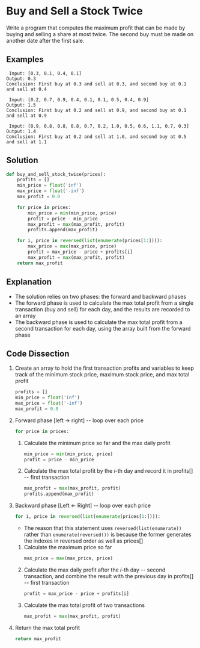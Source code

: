 # Buy and Sell a Stock Twice
Write a program that computes the maximum profit that can be made by buying and selling a share at most twice. The second buy must be made on another date after the first sale.

## Examples
```
 Input: [0.3, 0.1, 0.4, 0.1]
Output: 0.3
Conclusion: First buy at 0.3 and sell at 0.3, and second buy at 0.1 and sell at 0.4

 Input: [0.2, 0.7, 0.9, 0.4, 0.1, 0.1, 0.5, 0.4, 0.9]
Output: 1.5
Conclusion: First buy at 0.2 and sell at 0.9, and second buy at 0.1 and sell at 0.9

 Input: [0.9, 0.8, 0.8, 0.8, 0.7, 0.2, 1.0, 0.5, 0.6, 1.1, 0.7, 0.3]
Output: 1.4
Conclusion: First buy at 0.2 and sell at 1.0, and second buy at 0.5 and sell at 1.1
```

## Solution
```python
def buy_and_sell_stock_twice(prices):
    profits = []
    min_price = float('inf')
    max_price = float('-inf')
    max_profit = 0.0

    for price in prices:
        min_price = min(min_price, price)
        profit = price - min_price
        max_profit = max(max_profit, profit)
        profits.append(max_profit)

    for i, price in reversed(list(enumerate(prices[1:]))):
        max_price = max(max_price, price)
        profit = max_price - price + profits[i]
        max_profit = max(max_profit, profit)
    return max_profit
```

## Explanation
* The solution relies on two phases: the forward and backward phases
* The forward phase is used to calculate the max total profit from a single transaction (buy and sell) for each day, and the results are recorded to an array
* The backward phase is used to calculate the max total profit from a second transaction for each day, using the array built from the forward phase

## Code Dissection
1. Create an array to hold the first transaction profits and variables to keep track of the minimum stock price, maximum stock price, and max total profit
    ```python
    profits = []
    min_price = float('inf')
    max_price = float('-inf')
    max_profit = 0.0
    ```
2. Forward phase [left -> right] -- loop over each price
    ```python
    for price in prices:
    ```
    1. Calculate the minimum price so far and the max daily profit
        ```python
        min_price = min(min_price, price)
        profit = price - min_price
        ```
    2. Calculate the max total profit by the _i_-th day and record it in profits[] -- first transaction
        ```python
        max_profit = max(max_profit, profit)
        profits.append(max_profit)
        ```
3. Backward phase [Left <- Right] -- loop over each price
    ```python
    for i, price in reversed(list(enumerate(prices[1:]))):
    ```
    * The reason that this statement uses ```reversed(list(enumerate))``` rather than ```enumerate(reversed())``` is because the former generates the indexes in reversed order as well as prices[]

    1. Calculate the maximum price so far
        ```python
        max_price = max(max_price, price)
        ```
    2. Calculate the max daily profit after the _i_-th day -- second transaction, and combine the result with the previous day in profits[] -- first transaction
        ```python
        profit = max_price - price + profits[i]
        ```
    3. Calculate the max total profit of two transactions
        ```python
        max_profit = max(max_profit, profit)
        ```
4. Return the max total profit
    ```python
    return max_profit
    ```